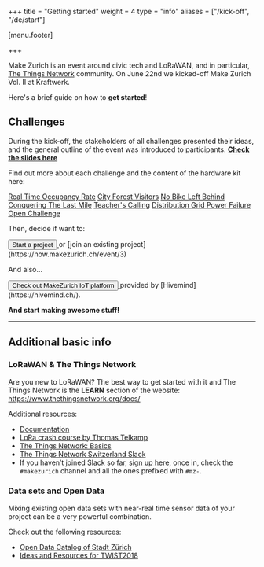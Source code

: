 +++
title = "Getting started"
weight = 4
type = "info"
aliases = ["/kick-off", "/de/start"]

[menu.footer]

+++

Make Zurich is an event around civic tech and LoRaWAN, and in particular, [The Things Network](https://thethingsnetwork.org) community. On June 22nd we kicked-off Make Zurich Vol. II at Kraftwerk.

Here's a brief guide on how to **get started**!

<!--more-->

## Challenges

During the kick-off, the stakeholders of all challenges presented their ideas, and the general outline of the event was introduced to participants. [**Check the slides here**<i class="fa fa-file-powerpoint-o ml-2"></i>](https://speakerdeck.com/gonzalocasas/make-zurich-vol-ii-kick-off)

Find out more about each challenge and the content of the hardware kit here:

<span class="badge badge-pill purple darken-4"><a href="/box/1" class="white-text"><i class="fa fa-caret-right" aria-hidden="true"></i> Real Time Occupancy Rate</a></span>
<span class="badge badge-pill purple darken-4"><a href="/box/2" class="white-text"><i class="fa fa-caret-right" aria-hidden="true"></i> City Forest Visitors</a></span>
<span class="badge badge-pill purple darken-4"><a href="/box/3" class="white-text"><i class="fa fa-caret-right" aria-hidden="true"></i> No Bike Left Behind</a></span>
<span class="badge badge-pill purple darken-4"><a href="/box/4" class="white-text"><i class="fa fa-caret-right" aria-hidden="true"></i> Conquering The Last Mile</a></span>
<span class="badge badge-pill purple darken-4"><a href="/box/5" class="white-text"><i class="fa fa-caret-right" aria-hidden="true"></i> Teacher's Calling</a></span>
<span class="badge badge-pill purple darken-4"><a href="/box/6" class="white-text"><i class="fa fa-caret-right" aria-hidden="true"></i> Distribution Grid Power Failure</a></span>
<span class="badge badge-pill purple darken-4"><a href="/box/7" class="white-text"><i class="fa fa-caret-right" aria-hidden="true"></i> Open Challenge</a></span>

Then, decide if want to:

<a href="https://now.makezurich.ch/event/3/project/new" target="_blank">
  <button type="button" class="btn event-primary-color m-0 waves-effect waves-light" >
      Start a project <i class="fa fa-flag-checkered ml-2"></i>
  </button>
</a> or [join an existing project](https://now.makezurich.ch/event/3)

And also...

<a href="https://platform.makezurich.ch/" target="_blank">
  <button type="button" class="btn event-primary-color m-0 waves-effect waves-light" >
      Check out MakeZurich IoT platform <i class="fa fa-cog ml-2"></i>
  </button>
</a> provided by [Hivemind](https://hivemind.ch/).

**And start making awesome stuff!**

---

## Additional basic info

### LoRaWAN & The Things Network

Are you new to LoRaWAN? The best way to get started with it and The Things Network is the **LEARN** section of the website: https://www.thethingsnetwork.org/docs/

Additional resources:

* [Documentation](https://www.thethingsnetwork.org/docs/)
* [LoRa crash course by Thomas Telkamp](https://www.youtube.com/watch?v=T3dGLqZrjIQ)
* [The Things Network: Basics](https://speakerdeck.com/gonzalocasas/the-things-network-basic-presentation)
* [The Things Network Switzerland Slack](https://ttn-ch.slack.com/)
* If you haven’t joined [Slack](https://slack.com/) so far, [sign up here](https://ttn-ch.herokuapp.com/), once in, check the `#makezurich` channel and all the ones prefixed with `#mz-`.

### Data sets and Open Data

Mixing existing open data sets with near-real time sensor data of your project can be a very powerful combination.

Check out the following resources:

* [Open Data Catalog of Stadt Zürich](https://stadt-zuerich.ch/opendata/)
* [Ideas and Resources for TWIST2018](http://www.twist2018.ch/ideas/)
